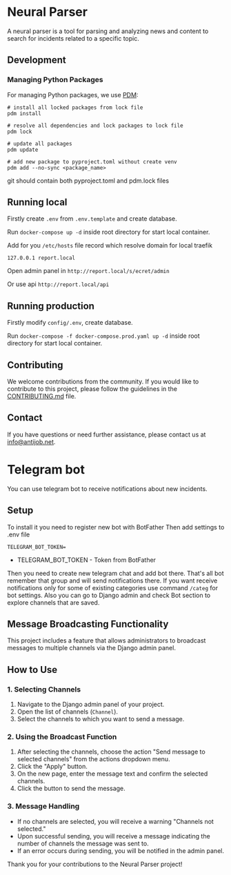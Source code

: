 # Neural Parser

A neural parser is a tool for parsing and analyzing news and content to search for incidents related to a specific topic.

## Development

### Managing Python Packages

For managing Python packages, we use [PDM](https://pdm-project.org/):

```
# install all locked packages from lock file
pdm install

# resolve all dependencies and lock packages to lock file
pdm lock

# update all packages 
pdm update

# add new package to pyproject.toml without create venv
pdm add --no-sync <package_name>
```

git should contain both pyproject.toml and pdm.lock files 


## Running local

Firstly create `.env` from `.env.template` and create database.

Run `docker-compose up -d` inside root directory for start local container.

Add for you `/etc/hosts` file record which resolve domain for local traefik

```
127.0.0.1 report.local
```

Open admin panel in `http://report.local/s/ecret/admin`

Or use api `http://report.local/api`


## Running production


Firstly modify `config/.env`, create database.

Run `docker-compose -f docker-compose.prod.yaml up -d` inside root directory for start local container.


## Contributing

We welcome contributions from the community. If you would like to contribute to this project, please follow the guidelines in the [CONTRIBUTING.md](CONTRIBUTING.md) file.

## Contact

If you have questions or need further assistance, please contact us at info@antijob.net.

# Telegram bot
You can use telegram bot to receive notifications about new incidents.

## Setup
To install it you need to register new bot with BotFather
Then add settings to .env file
```
TELEGRAM_BOT_TOKEN=
```
* TELEGRAM_BOT_TOKEN - Token from BotFather

Then you need to create new telegram chat and add bot there. That's all bot remember that group 
and will send notifications there. If you want receive notifications only for some of existing categories
use command ```/categ``` for bot settings. 
Also you can go to Django admin and check Bot section to explore channels that are saved. 

## Message Broadcasting Functionality

This project includes a feature that allows administrators to broadcast messages to multiple channels via the Django admin panel. 

## How to Use

### 1. Selecting Channels

1. Navigate to the Django admin panel of your project.
2. Open the list of channels (`Channel`).
3. Select the channels to which you want to send a message.

### 2. Using the Broadcast Function

1. After selecting the channels, choose the action "Send message to selected channels" from the actions dropdown menu.
2. Click the "Apply" button.
3. On the new page, enter the message text and confirm the selected channels.
4. Click the button to send the message.

### 3. Message Handling

- If no channels are selected, you will receive a warning "Channels not selected."
- Upon successful sending, you will receive a message indicating the number of channels the message was sent to.
- If an error occurs during sending, you will be notified in the admin panel.

Thank you for your contributions to the Neural Parser project!


